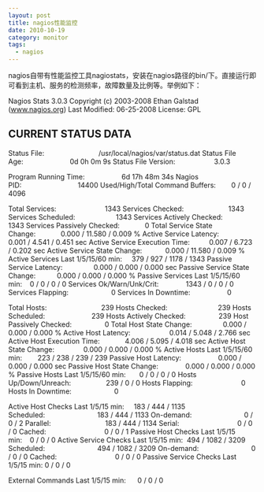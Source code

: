 ```yaml
---
layout: post
title: nagios性能监控
date: 2010-10-19
category: monitor
tags:
  - nagios
---
```


nagios自带有性能监控工具nagiostats，安装在nagios路径的bin/下。直接运行即可看到主机、服务的检测频率，故障数量及比例等。举例如下：

Nagios Stats 3.0.3
Copyright (c) 2003-2008 Ethan Galstad (www.nagios.org)
Last Modified: 06-25-2008
License: GPL

CURRENT STATUS DATA
------------------------------------------------------
Status File:                            /usr/local/nagios/var/status.dat
Status File Age:                        0d 0h 0m 9s
Status File Version:                    3.0.3

Program Running Time:                   6d 17h 48m 34s
Nagios PID:                             14400
Used/High/Total Command Buffers:        0 / 0 / 4096

Total Services:                         1343
Services Checked:                       1343
Services Scheduled:                     1343
Services Actively Checked:              1343
Services Passively Checked:             0
Total Service State Change:             0.000 / 11.580 / 0.009 %
Active Service Latency:                 0.001 / 4.541 / 0.451 sec
Active Service Execution Time:          0.007 / 6.723 / 0.202 sec
Active Service State Change:            0.000 / 11.580 / 0.009 %
Active Services Last 1/5/15/60 min:     379 / 927 / 1178 / 1343
Passive Service Latency:                0.000 / 0.000 / 0.000 sec
Passive Service State Change:           0.000 / 0.000 / 0.000 %
Passive Services Last 1/5/15/60 min:    0 / 0 / 0 / 0
Services Ok/Warn/Unk/Crit:              1343 / 0 / 0 / 0
Services Flapping:                      0
Services In Downtime:                   0

Total Hosts:                            239
Hosts Checked:                          239
Hosts Scheduled:                        239
Hosts Actively Checked:                 239
Host Passively Checked:                 0
Total Host State Change:                0.000 / 0.000 / 0.000 %
Active Host Latency:                    0.014 / 5.048 / 2.766 sec
Active Host Execution Time:             4.006 / 5.095 / 4.018 sec
Active Host State Change:               0.000 / 0.000 / 0.000 %
Active Hosts Last 1/5/15/60 min:        223 / 238 / 239 / 239
Passive Host Latency:                   0.000 / 0.000 / 0.000 sec
Passive Host State Change:              0.000 / 0.000 / 0.000 %
Passive Hosts Last 1/5/15/60 min:       0 / 0 / 0 / 0
Hosts Up/Down/Unreach:                  239 / 0 / 0
Hosts Flapping:                         0
Hosts In Downtime:                      0

Active Host Checks Last 1/5/15 min:     183 / 444 / 1135
Scheduled:                           183 / 444 / 1133
On-demand:                           0 / 0 / 2
Parallel:                            183 / 444 / 1134
Serial:                              0 / 0 / 0
Cached:                              0 / 0 / 1
Passive Host Checks Last 1/5/15 min:    0 / 0 / 0
Active Service Checks Last 1/5/15 min:  494 / 1082 / 3209
Scheduled:                           494 / 1082 / 3209
On-demand:                           0 / 0 / 0
Cached:                              0 / 0 / 0
Passive Service Checks Last 1/5/15 min: 0 / 0 / 0

External Commands Last 1/5/15 min:      0 / 0 / 0

&nbsp;
